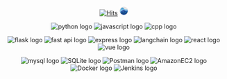 <div align="center">
  
<!-- ![ga111o github stats](https://github-readme-stats.vercel.app/api?username=ga111o&line_height=20&show_icons=true&theme=dracula) -->

<!-- [![ga111o top languages](https://github-readme-stats.vercel.app/api/top-langs/?username=ga111o&layout=compact)](https://github.com/ga111o/github-readme-stats) -->
<!-- <img src="./img/neofetch.png" style="border-radius:15px; height:165px" /> -->

<!-- <hr/> -->

<br/>

[![Hits](https://hits.seeyoufarm.com/api/count/incr/badge.svg?url=https%3A%2F%2Fgithub.com%2Fga111o&count_bg=%23602002&title_bg=%23EA4F05&title=GitHub&edge_flat=false)](https://hits.seeyoufarm.com)
<a href="https://rateyourmusic.com/~ga11o">
<img src="./img/rym.png" alt="rateyourmusic.com linked icon" style="width:20px;" />
</a>

![python logo](https://img.shields.io/badge/Pyhon-3776AB?style=flat&logo=python&logoColor=white)
![javascript logo](https://img.shields.io/badge/JavaScrip-F7DF1E?style=flat&logo=javascript&logoColor=white)
![cpp logo](https://img.shields.io/badge/C++-00599C?style=flat&logo=cplusplus&logoColor=white)

![flask logo](https://img.shields.io/badge/Flask-00599C?style=flat&logo=flask&logoColor=white)
![fast api logo](https://img.shields.io/badge/FastAPI-009688?style=flat&logo=fastapi&logoColor=white)
![express logo](https://img.shields.io/badge/express-000000?style=for-the-badge&logo=express&logoColor=white)
![langchain logo](https://img.shields.io/badge/LangChain-1C3C3C?style=flat&logo=langchain&logoColor=white)
![react logo](https://img.shields.io/badge/React-61DAFB?style=flat&logo=react&logoColor=white)
![vue logo](https://img.shields.io/badge/Vue-4FC08D?style=flat&logo=vuedotjs&logoColor=white)


![mysql logo](https://img.shields.io/badge/MySQL-4479A1?style=flat&logo=mysql&logoColor=white)
![SQLite logo](https://img.shields.io/badge/SQLite-003B57?style=flat&logo=sqlite&logoColor=white)
![Postman logo](https://img.shields.io/badge/Postman-FF6C37?style=flat&logo=postman&logoColor=white)
![AmazonEC2 logo](https://img.shields.io/badge/AmazonEC2-FF9900?style=flat&logo=amazonec2&logoColor=white)
![Docker logo](https://img.shields.io/badge/Docker-2496ED?style=flat&logo=docker&logoColor=white)
![Jenkins logo](https://img.shields.io/badge/Jenkins-D24939?style=flat&logo=jenkins&logoColor=white)

</div>
